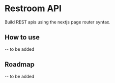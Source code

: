 # Restroom API

Build REST apis using the nextjs page router syntax.

## How to use

-- to be added

## Roadmap

-- to be added
